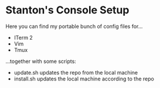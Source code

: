 # Stanton's Console Setup

Here you can find my portable bunch of config files
for...

* ITerm 2
* Vim
* Tmux

...together with some scripts: 

* update.sh updates the repo from the local machine
* install.sh updates the local machine according to the repo
